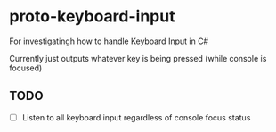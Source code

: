 # proto-keyboard-input  

For investigatingh how to handle Keyboard Input in C#    

Currently just outputs whatever key is being pressed (while console is focused)  

## TODO  

- [ ] Listen to all keyboard input regardless of console focus status
